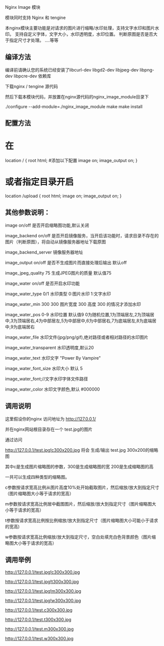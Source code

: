 Nginx Image 模块 

模块同时支持 Nginx 和 tengine

本nginx模块主要功能是对请求的图片进行缩略/水印处理，支持文字水印和图片水印。
支持自定义字体，文字大小，水印透明度，水印位置。
判断原图是否是否大于指定尺寸才处理。
....等等


## 编译方法 

编译前请确认您的系统已经安装了libcurl-dev  libgd2-dev  libjpeg-dev libpng-dev libpcre-dev 依赖库

下载nginx / tengine 源代码

然后下载本模块代码，并放置在nginx源代码的nginx_image_module目录下

./configure --add-module=./nginx_image_module
make
make install 


## 配置方法

# 在
location / {
   root html;
   #添加以下配置
   image on;
   image_output on;
}

# 或者指定目录开启 
location /upload {
   root html; 
   image on;
   image_output on;
}



## 其他参数说明：

image on/off 是否开启缩略图功能,默认关闭

image_backend on/off 是否开启镜像服务，当开启该功能时，请求目录不存在的图片（判断原图），将自动从镜像服务器地址下载原图

image_backend_server 镜像服务器地址

image_output on/off 是否不生成图片而直接处理后输出 默认off

image_jpeg_quality 75 生成JPEG图片的质量 默认值75

image_water on/off 是否开启水印功能

image_water_type 0/1 水印类型 0:图片水印 1:文字水印

image_water_min 300 300 图片宽度 300 高度 300 的情况才添加水印

image_water_pos 0-9 水印位置 默认值9 0为随机位置,1为顶端居左,2为顶端居中,3为顶端居右,4为中部居左,5为中部居中,6为中部居右,7为底端居左,8为底端居中,9为底端居右

image_water_file 水印文件(jpg/png/gif),绝对路径或者相对路径的水印图片

image_water_transparent 水印透明度,默认20

image_water_text 水印文字 "Power By Vampire"

image_water_font_size 水印大小 默认 5

image_water_font;//文字水印字体文件路径

image_water_color 水印文字颜色,默认 #000000


## 调用说明

这里假设你的nginx 访问地址为 http://127.0.0.1/

并在nginx网站根目录存在一个 test.jpg的图片

通过访问 

http://127.0.0.1/test.jpg!c300x200.jpg 将会 生成/输出 test.jpg 300x200的缩略图

其中c是生成图片缩略图的参数，300是生成缩略图的宽 200是生成缩略图的高

一共可以生成四种类型的缩略图。

c参数按请求宽高比例从图片高度10%处开始截取图片，然后缩放/放大到指定尺寸（图片缩略图大小等于请求的宽高）

m参数按请求宽高比例居中截图图片，然后缩放/放大到指定尺寸（图片缩略图大小等于请求的宽高）

t参数按请求宽高比例按比例缩放/放大到指定尺寸（图片缩略图大小可能小于请求的宽高)

w参数按请求宽高比例缩放/放大到指定尺寸，空白处填充白色背景颜色（图片缩略图大小等于请求的宽高）


 
## 调用举例

http://127.0.0.1/test.jpg!c300x300.jpg

http://127.0.0.1/test.jpg!t300x300.jpg

http://127.0.0.1/test.jpg!m300x300.jpg

http://127.0.0.1/test.jpg!w300x300.jpg

http://127.0.0.1/test.c300x300.jpg

http://127.0.0.1/test.t300x300.jpg

http://127.0.0.1/test.m300x300.jpg

http://127.0.0.1/test.w300x300.jpg





